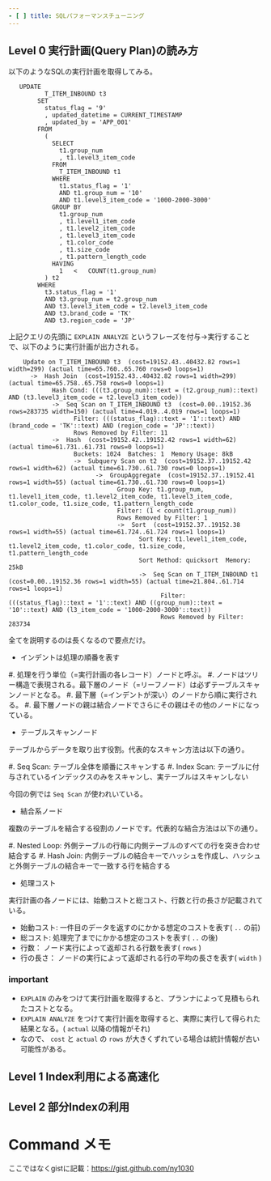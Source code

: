 ```yaml
---
- [ ] title: SQLパフォーマンスチューニング
---
```


Level 0 実行計画(Query Plan)の読み方
---------------------------------------
以下のようなSQLの実行計画を取得してみる。

```
   UPDATE
          T_ITEM_INBOUND t3
        SET
          status_flag = '9'
          , updated_datetime = CURRENT_TIMESTAMP
          , updated_by = 'APP_001'
        FROM
          (
            SELECT
              t1.group_num
              , t1.level3_item_code
            FROM
              T_ITEM_INBOUND t1
            WHERE
              t1.status_flag = '1'
              AND t1.group_num = '10'
              AND t1.level3_item_code = '1000-2000-3000'
            GROUP BY
              t1.group_num
              , t1.level1_item_code
              , t1.level2_item_code
              , t1.level3_item_code
              , t1.color_code
              , t1.size_code
              , t1.pattern_length_code
            HAVING
              1   <   COUNT(t1.group_num)
          ) t2
        WHERE
          t3.status_flag = '1'
          AND t3.group_num = t2.group_num
          AND t3.level3_item_code = t2.level3_item_code
          AND t3.brand_code = 'TK'
          AND t3.region_code = 'JP'
```

 上記クエリの先頭に ``EXPLAIN ANALYZE`` というフレーズを付与→実行することで、以下のように実行計画が出力される。

```
    Update on T_ITEM_INBOUND t3  (cost=19152.43..40432.82 rows=1 width=299) (actual time=65.760..65.760 rows=0 loops=1)
      ->  Hash Join  (cost=19152.43..40432.82 rows=1 width=299) (actual time=65.758..65.758 rows=0 loops=1)
            Hash Cond: (((t3.group_num)::text = (t2.group_num)::text) AND (t3.level3_item_code = t2.level3_item_code))
            ->  Seq Scan on T_ITEM_INBOUND t3  (cost=0.00..19152.36 rows=283735 width=150) (actual time=4.019..4.019 rows=1 loops=1)
                  Filter: (((status_flag)::text = '1'::text) AND (brand_code = 'TK'::text) AND (region_code = 'JP'::text))
                  Rows Removed by Filter: 11
            ->  Hash  (cost=19152.42..19152.42 rows=1 width=62) (actual time=61.731..61.731 rows=0 loops=1)
                  Buckets: 1024  Batches: 1  Memory Usage: 8kB
                  ->  Subquery Scan on t2  (cost=19152.37..19152.42 rows=1 width=62) (actual time=61.730..61.730 rows=0 loops=1)
                        ->  GroupAggregate  (cost=19152.37..19152.41 rows=1 width=55) (actual time=61.730..61.730 rows=0 loops=1)
                              Group Key: t1.group_num, t1.level1_item_code, t1.level2_item_code, t1.level3_item_code, t1.color_code, t1.size_code, t1.pattern_length_code
                              Filter: (1 < count(t1.group_num))
                              Rows Removed by Filter: 1
                              ->  Sort  (cost=19152.37..19152.38 rows=1 width=55) (actual time=61.724..61.724 rows=1 loops=1)
                                    Sort Key: t1.level1_item_code, t1.level2_item_code, t1.color_code, t1.size_code, t1.pattern_length_code
                                    Sort Method: quicksort  Memory: 25kB
                                    ->  Seq Scan on T_ITEM_INBOUND t1  (cost=0.00..19152.36 rows=1 width=55) (actual time=21.804..61.714 rows=1 loops=1)
                                          Filter: (((status_flag)::text = '1'::text) AND ((group_num)::text = '10'::text) AND (l3_item_code = '1000-2000-3000'::text))
                                          Rows Removed by Filter: 283734
```

全てを説明するのは長くなるので要点だけ。

- インデントは処理の順番を表す

#. 処理を行う単位（=実行計画の各レコード）ノードと呼ぶ。
#. ノードはツリー構造で表現される。最下層のノード（=リーフノード）は必ずテーブルスキャンノードとなる。
#. 最下層（=インデントが深い）のノードから順に実行される。
#. 最下層ノードの親は結合ノードでさらにその親はその他のノードになっている。

- テーブルスキャンノード

テーブルからデータを取り出す役割。代表的なスキャン方法は以下の通り。

#. Seq Scan: テーブル全体を順番にスキャンする
#. Index Scan: テーブルに付与されているインデックスのみをスキャンし、実テーブルはスキャンしない

今回の例では ``Seq Scan`` が使われいている。

- 結合系ノード

複数のテーブルを結合する役割のノードです。代表的な結合方法は以下の通り。

#. Nested Loop: 外側テーブルの行毎に内側テーブルのすべての行を突き合わせ結合する
#. Hash Join: 内側テーブルの結合キーでハッシュを作成し、ハッシュと外側テーブルの結合キーで一致する行を結合する

- 処理コスト

実行計画の各ノードには、始動コストと総コスト、行数と行の長さが記載されている。

* 始動コスト: 一件目のデータを返すのにかかる想定のコストを表す( ``..`` の前)
* 総コスト: 処理完了までにかかる想定のコストを表す( ``..`` の後)
* 行数： ノード実行によって返却される行数を表す( ``rows`` )
* 行の長さ： ノードの実行によって返却される行の平均の長さを表す( ``width`` )

### important
   * ``EXPLAIN`` のみをつけて実行計画を取得すると、プランナによって見積もられたコストとなる。
   * ``EXPLAIN ANALYZE`` をつけて実行計画を取得すると、実際に実行して得られた結果となる。( `actual` 以降の情報がそれ)
   * なので、 ``cost`` と ``actual`` の ``rows`` が大きくずれている場合は統計情報が古い可能性がある。

Level 1 Index利用による高速化
-----------------------------

Level 2 部分Indexの利用
------------------------

Command メモ
================

ここではなくgistに記載：https://gist.github.com/ny1030